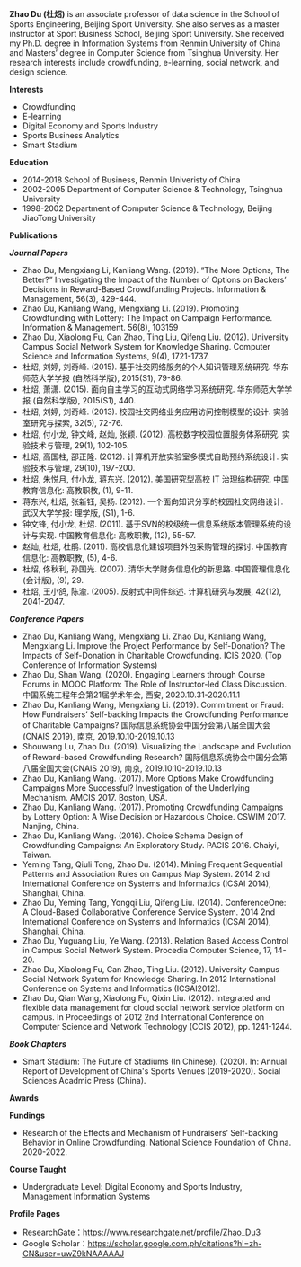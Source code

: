 **Zhao Du (杜炤)** is an associate professor of data science in the School of Sports Engineering, Beijing Sport University. She also serves as a master instructor at Sport Business School, Beijing Sport University. She received my Ph.D. degree in Information Systems from Renmin University of China and Masters’ degree in Computer Science from Tsinghua University. Her research interests include crowdfunding, e-learning, social network, and design science.

**Interests**
* Crowdfunding
* E-learning
* Digital Economy and Sports Industry
* Sports Business Analytics
* Smart Stadium

**Education**
* 2014-2018 School of Business, Renmin Univeristy of China
* 2002-2005 Department of Computer Science & Technology, Tsinghua University
* 1998-2002 Department of Computer Science & Technology, Beijing JiaoTong University

**Publications**

***Journal Papers***
* Zhao Du, Mengxiang Li, Kanliang Wang. (2019). “The More Options, The Better?” Investigating the Impact of the Number of Options on Backers’ Decisions in Reward-Based Crowdfunding Projects. Information & Management, 56(3), 429-444.
* Zhao Du, Kanliang Wang, Mengxiang Li. (2019). Promoting Crowdfunding with Lottery: The Impact on Campaign Performance. Information & Management. 56(8), 103159
* Zhao Du, Xiaolong Fu, Can Zhao, Ting Liu, Qifeng Liu. (2012). University Campus Social Network System for Knowledge Sharing. Computer Science and Information Systems, 9(4), 1721-1737.
* 杜炤, 刘婷, 刘奇峰. (2015). 基于社交网络服务的个人知识管理系统研究. 华东师范大学学报 (自然科学版), 2015(S1), 79-86.
* 杜炤, 萧潇. (2015). 面向自主学习的互动式网络学习系统研究. 华东师范大学学报 (自然科学版), 2015(S1), 440.
* 杜炤, 刘婷, 刘奇峰. (2013). 校园社交网络业务应用访问控制模型的设计. 实验室研究与探索, 32(5), 72-76.
* 杜炤, 付小龙, 钟文峰, 赵灿, 张颖. (2012). 高校数字校园位置服务体系研究. 实验技术与管理, 29(1), 102-105.
* 杜炤, 高国柱, 邵正隆. (2012). 计算机开放实验室多模式自助预约系统设计. 实验技术与管理, 29(10), 197-200.
* 杜炤, 朱悦月, 付小龙, 蒋东兴. (2012). 美国研究型高校 IT 治理结构研究. 中国教育信息化: 高教职教, (1), 9-11.
* 蒋东兴, 杜炤, 张新钰, 吴扬. (2012). 一个面向知识分享的校园社交网络设计. 武汉大学学报: 理学版, (S1), 1-6.
* 钟文锋, 付小龙, 杜炤. (2011). 基于SVN的校级统一信息系统版本管理系统的设计与实现. 中国教育信息化: 高教职教, (12), 55-57.
* 赵灿, 杜炤, 杜鹃. (2011). 高校信息化建设项目外包采购管理的探讨. 中国教育信息化: 高教职教, (5), 4-6.
* 杜炤, 佟秋利, 孙国光. (2007). 清华大学财务信息化的新思路. 中国管理信息化 (会计版), (9), 29.
* 杜炤, 王小鸽, 陈渝. (2005). 反射式中间件综述. 计算机研究与发展, 42(12), 2041-2047.

***Conference Papers***
* Zhao Du, Kanliang Wang, Mengxiang Li. Zhao Du, Kanliang Wang, Mengxiang Li. Improve the Project Performance by Self-Donation? The Impacts of Self-Donation in Charitable Crowdfunding. ICIS 2020. (Top Conference of Information Systems)
* Zhao Du, Shan Wang. (2020). Engaging Learners through Course Forums in MOOC Platform: The Role of Instructor-led Class Discussion. 中国系统工程年会第21届学术年会, 西安, 2020.10.31-2020.11.1
* Zhao Du, Kanliang Wang, Mengxiang Li. (2019). Commitment or Fraud: How Fundraisers’ Self-backing Impacts the Crowdfunding Performance of Charitable Campaigns? 国际信息系统协会中国分会第八届全国大会(CNAIS 2019), 南京, 2019.10.10-2019.10.13
* Shouwang Lu, Zhao Du. (2019). Visualizing the Landscape and Evolution of Reward-based Crowdfunding Research? 国际信息系统协会中国分会第八届全国大会(CNAIS 2019), 南京, 2019.10.10-2019.10.13
* Zhao Du, Kanliang Wang. (2017). More Options Make Crowdfunding Campaigns More Successful? Investigation of the Underlying Mechanism. AMCIS 2017. Boston, USA.
* Zhao Du, Kanliang Wang. (2017). Promoting Crowdfunding Campaigns by Lottery Option: A Wise Decision or Hazardous Choice. CSWIM 2017. Nanjing, China.
* Zhao Du, Kanliang Wang. (2016). Choice Schema Design of Crowdfunding Campaigns: An Exploratory Study. PACIS 2016. Chaiyi, Taiwan.
* Yeming Tang, Qiuli Tong, Zhao Du. (2014). Mining Frequent Sequential Patterns and Association Rules on Campus Map System. 2014 2nd International Conference on Systems and Informatics (ICSAI 2014), Shanghai, China.
* Zhao Du, Yeming Tang, Yongqi Liu, Qifeng Liu. (2014). ConferenceOne: A Cloud-Based Collaborative Conference Service System. 2014 2nd International Conference on Systems and Informatics (ICSAI 2014), Shanghai, China.
* Zhao Du, Yuguang Liu, Ye Wang. (2013). Relation Based Access Control in Campus Social Network System. Procedia Computer Science, 17, 14-20.
* Zhao Du, Xiaolong Fu, Can Zhao, Ting Liu. (2012). University Campus Social Network System for Knowledge Sharing. In 2012 International Conference on Systems and Informatics (ICSAI2012). 
* Zhao Du, Qian Wang, Xiaolong Fu, Qixin Liu. (2012). Integrated and flexible data management for cloud social network service platform on campus. In Proceedings of 2012 2nd International Conference on Computer Science and Network Technology (CCIS 2012), pp. 1241-1244.

***Book Chapters***
* Smart Stadium: The Future of Stadiums (In Chinese). (2020). In: Annual Report of Development of China's Sports Venues (2019-2020). Social Sciences Acadmic Press (China).

**Awards**

**Fundings**
* Research of the Effects and Mechanism of Fundraisers’ Self-backing Behavior in Online Crowdfunding. National Science Foundation of China. 2020-2022.

**Course Taught**
* Undergraduate Level: Digital Economy and Sports Industry, Management Information Systems

**Profile Pages**
* ResearchGate：https://www.researchgate.net/profile/Zhao_Du3
* Google Scholar：https://scholar.google.com.ph/citations?hl=zh-CN&user=uwZ9kNAAAAAJ



